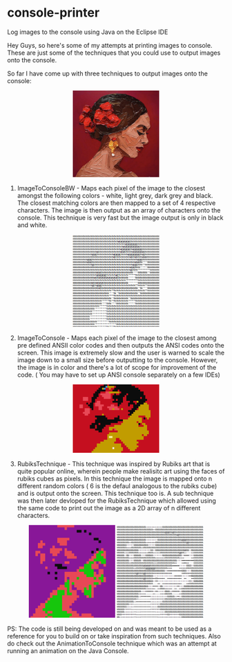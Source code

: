 # console-printer

Log images to the console using Java on the Eclipse IDE

Hey Guys, so here's some of my attempts at printing images to console. These are just some of the techniques that you could use to output images onto the console.




So far I have come up with three techniques to output images onto the console:

<p align="center">
  <img src="https://github.com/vyshnavkarunonYT/console-printer/blob/master/ConsolePrinter/res/images/elenagual.jpg" alt="drawing" width="200"/>
</p>


1) ImageToConsoleBW - Maps each pixel of the image to the closest amongst the following colors - white, light grey, dark grey and black. 
The closest matching colors are then mapped to a set of 4 respective characters. The image is then output as an array of characters onto the console.
This technique is very fast but the image output is only in black and white.

<p align="center">
  <img src="ConsolePrinter/res/testImages/elenaImageToConsoleBW.png" alt="drawing" width="200"/>
</p>


2) ImageToConsole - Maps each pixel of the image to the closest among pre defined ANSII color codes and then outputs the ANSI codes onto the screen.
This image is extremely slow and the user is warned to scale the image down to a small size before outputting to the console. However,
the image is in color and there's a lot of scope for improvement of the code. ( You may have to set up ANSI console
separately on a few IDEs)

<p align = "center">
  <img src="ConsolePrinter/res/testImages/elenaImageToConsole.png" alt="drawing" width="200"/>
</p>

3) RubiksTechnique - This technique was inspired by Rubiks art that is quite popular online, wherein people make realisitc art using the faces of rubiks cubes as
pixels. In this technique the image is mapped onto n different random colors ( 6 is the defaul analogous to the rubiks cube) and is output onto the screen. This 
technique too is. A sub technique was then later devloped for the RubiksTechnique which allowed using the same code to print out the image as a 2D array of n 
different characters.

<p align="center">
  <img src="ConsolePrinter/res/testImages/elenaRubiksTechniue.png" alt="drawing" width="200"/>
   <img src="ConsolePrinter/res/testImages/elenaRubiksTechniqueBW.png" alt="drawing" width="200"/>
</p>

PS: The code is still being developed on and was meant to be used as a reference for you to build on or take inspiration from such techniques. Also do check out the 
AnimationToConsole technique which was an attempt at running an animation on the Java Console. 
